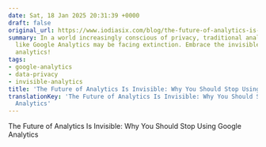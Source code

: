 ```yaml
---
date: Sat, 18 Jan 2025 20:31:39 +0000
draft: false
original_url: https://www.iodiasix.com/blog/the-future-of-analytics-is-invisible
summary: In a world increasingly conscious of privacy, traditional analytics tools
  like Google Analytics may be facing extinction. Embrace the invisible future of
  analytics!
tags:
- google-analytics
- data-privacy
- invisible-analytics
title: 'The Future of Analytics Is Invisible: Why You Should Stop Using Google Analytics'
translationKey: 'The Future of Analytics Is Invisible: Why You Should Stop Using Google
  Analytics'
---
```


The Future of Analytics Is Invisible: Why You Should Stop Using Google Analytics